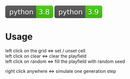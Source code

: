 [![Python Version 3.8](assets/github/python-3.8.svg)](https://docs.python.org/3.8/index.html)
[![Python Version 3.9](assets/github/python-3.9.svg)](https://docs.python.org/3.9/index.html)
# Usage

left click on the grid <=> set / unset cell<br>
left click on clear <=> clear the playfield<br>
left click on random <=> fill the playfield with random seed

right click anywhere <=> simulate one generation step

